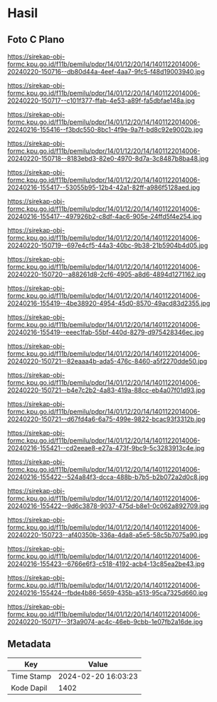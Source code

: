 # Hasil

## Foto C Plano

https://sirekap-obj-formc.kpu.go.id/f11b/pemilu/pdpr/14/01/12/20/14/1401122014006-20240220-150716--db80d44a-4eef-4aa7-9fc5-f48d19003940.jpg

https://sirekap-obj-formc.kpu.go.id/f11b/pemilu/pdpr/14/01/12/20/14/1401122014006-20240220-150717--c101f377-ffab-4e53-a89f-fa5dbfae148a.jpg

https://sirekap-obj-formc.kpu.go.id/f11b/pemilu/pdpr/14/01/12/20/14/1401122014006-20240216-155416--f3bdc550-8bc1-4f9e-9a7f-bd8c92e9002b.jpg

https://sirekap-obj-formc.kpu.go.id/f11b/pemilu/pdpr/14/01/12/20/14/1401122014006-20240220-150718--8183ebd3-82e0-4970-8d7a-3c8487b8ba48.jpg

https://sirekap-obj-formc.kpu.go.id/f11b/pemilu/pdpr/14/01/12/20/14/1401122014006-20240216-155417--53055b95-12b4-42a1-82ff-a986f5128aed.jpg

https://sirekap-obj-formc.kpu.go.id/f11b/pemilu/pdpr/14/01/12/20/14/1401122014006-20240216-155417--497926b2-c8df-4ac6-905e-24ffd5f4e254.jpg

https://sirekap-obj-formc.kpu.go.id/f11b/pemilu/pdpr/14/01/12/20/14/1401122014006-20240220-150719--697e4cf5-44a3-40bc-9b38-21b5904b4d05.jpg

https://sirekap-obj-formc.kpu.go.id/f11b/pemilu/pdpr/14/01/12/20/14/1401122014006-20240220-150720--a88261d8-2cf6-4905-a8d6-4894d1271162.jpg

https://sirekap-obj-formc.kpu.go.id/f11b/pemilu/pdpr/14/01/12/20/14/1401122014006-20240216-155419--4be38920-4954-45d0-8570-49acd83d2355.jpg

https://sirekap-obj-formc.kpu.go.id/f11b/pemilu/pdpr/14/01/12/20/14/1401122014006-20240216-155419--eeec1fab-55bf-440d-8279-d975428346ec.jpg

https://sirekap-obj-formc.kpu.go.id/f11b/pemilu/pdpr/14/01/12/20/14/1401122014006-20240220-150721--82eaaa4b-ada5-476c-8460-a5f2270dde50.jpg

https://sirekap-obj-formc.kpu.go.id/f11b/pemilu/pdpr/14/01/12/20/14/1401122014006-20240220-150721--b4e7c2b2-4a83-419a-88cc-eb4a07f01d93.jpg

https://sirekap-obj-formc.kpu.go.id/f11b/pemilu/pdpr/14/01/12/20/14/1401122014006-20240220-150721--d67fd4a6-6a75-499e-9822-bcac93f3312b.jpg

https://sirekap-obj-formc.kpu.go.id/f11b/pemilu/pdpr/14/01/12/20/14/1401122014006-20240216-155421--cd2eeae8-e27a-473f-9bc9-5c3283913c4e.jpg

https://sirekap-obj-formc.kpu.go.id/f11b/pemilu/pdpr/14/01/12/20/14/1401122014006-20240216-155422--524a84f3-dcca-488b-b7b5-b2b072a2d0c8.jpg

https://sirekap-obj-formc.kpu.go.id/f11b/pemilu/pdpr/14/01/12/20/14/1401122014006-20240216-155422--9d6c3878-9037-475d-b8e1-0c062a892709.jpg

https://sirekap-obj-formc.kpu.go.id/f11b/pemilu/pdpr/14/01/12/20/14/1401122014006-20240220-150723--af40350b-336a-4da8-a5e5-58c5b7075a90.jpg

https://sirekap-obj-formc.kpu.go.id/f11b/pemilu/pdpr/14/01/12/20/14/1401122014006-20240216-155423--6766e6f3-c518-4192-acb4-13c85ea2be43.jpg

https://sirekap-obj-formc.kpu.go.id/f11b/pemilu/pdpr/14/01/12/20/14/1401122014006-20240216-155424--fbde4b86-5659-435b-a513-95ca7325d660.jpg

https://sirekap-obj-formc.kpu.go.id/f11b/pemilu/pdpr/14/01/12/20/14/1401122014006-20240220-150717--3f3a9074-ac4c-46eb-9cbb-1e07fb2a16de.jpg


## Metadata

| Key        | Value               |
| ---------- | ------------------- |
| Time Stamp | 2024-02-20 16:03:23 |
| Kode Dapil | 1402                |



